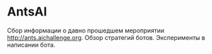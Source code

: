 AntsAI
======

Сбор информации о давно прошедшем мероприятии http://ants.aichallenge.org. Обзор стратегий ботов. Эксперименты в написании бота.
